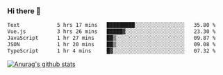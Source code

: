 ### Hi there 👋



<!--
**webB1an/webB1an** is a ✨ _special_ ✨ repository because its `README.md` (this file) appears on your GitHub profile.

Here are some ideas to get you started:

- 🔭 I’m currently working on ...
- 🌱 I’m currently learning ...
- 👯 I’m looking to collaborate on ...
- 🤔 I’m looking for help with ...
- 💬 Ask me about ...
- 📫 How to reach me: ...
- 😄 Pronouns: ...
- ⚡ Fun fact: ...
-->

<!--START_SECTION:waka-->

```txt
Text            5 hrs 17 mins   █████████░░░░░░░░░░░░░░░░   35.80 %
Vue.js          3 hrs 26 mins   █████▓░░░░░░░░░░░░░░░░░░░   23.30 %
JavaScript      1 hr 27 mins    ██▒░░░░░░░░░░░░░░░░░░░░░░   09.87 %
JSON            1 hr 20 mins    ██▒░░░░░░░░░░░░░░░░░░░░░░   09.08 %
TypeScript      1 hr 4 mins     █▓░░░░░░░░░░░░░░░░░░░░░░░   07.32 %
```

<!--END_SECTION:waka-->


[![Anurag's github stats](https://github-readme-stats.vercel.app/api?username=webB1an&show_icons=true&theme=radical)](https://github.com/anuraghazra/github-readme-stats)

